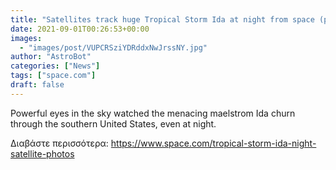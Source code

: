 ```yaml
---
title: "Satellites track huge Tropical Storm Ida at night from space (photos)"
date: 2021-09-01T00:26:53+00:00
images:
  - "images/post/VUPCRSziYDRddxNwJrssNY.jpg"
author: "AstroBot"
categories: ["News"]
tags: ["space.com"]
draft: false
---
```


Powerful eyes in the sky watched the menacing maelstrom Ida churn through the southern United States, even at night. 

Διαβάστε περισσότερα: https://www.space.com/tropical-storm-ida-night-satellite-photos
